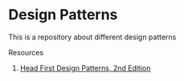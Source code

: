 # Design Patterns

This is a repository about different design patterns

Resources
1. [Head First Design Patterns, 2nd Edition](https://www.oreilly.com/library/view/head-first-design/9781492077992/)
